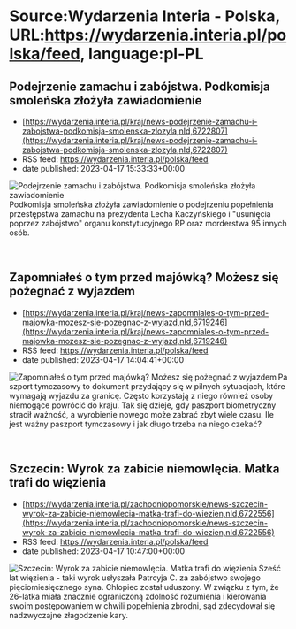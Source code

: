 # Source:Wydarzenia Interia - Polska, URL:https://wydarzenia.interia.pl/polska/feed, language:pl-PL

## Podejrzenie zamachu i zabójstwa. Podkomisja smoleńska złożyła zawiadomienie
 - [https://wydarzenia.interia.pl/kraj/news-podejrzenie-zamachu-i-zabojstwa-podkomisja-smolenska-zlozyla,nId,6722807](https://wydarzenia.interia.pl/kraj/news-podejrzenie-zamachu-i-zabojstwa-podkomisja-smolenska-zlozyla,nId,6722807)
 - RSS feed: https://wydarzenia.interia.pl/polska/feed
 - date published: 2023-04-17 15:33:33+00:00

<p><a href="https://wydarzenia.interia.pl/kraj/news-podejrzenie-zamachu-i-zabojstwa-podkomisja-smolenska-zlozyla,nId,6722807"><img align="left" alt="Podejrzenie zamachu i zabójstwa. Podkomisja smoleńska złożyła zawiadomienie" src="https://i.iplsc.com/podejrzenie-zamachu-i-zabojstwa-podkomisja-smolenska-zlozyla/000H1HIYD26NUBYX-C321.jpg" /></a>Podkomisja smoleńska złożyła zawiadomienie o podejrzeniu popełnienia przestępstwa zamachu na prezydenta Lecha Kaczyńskiego i &quot;usunięcia poprzez zabójstwo&quot; organu konstytucyjnego RP oraz morderstwa 95 innych osób. </p><br clear="all" />

## Zapomniałeś o tym przed majówką? Możesz się pożegnać z wyjazdem
 - [https://wydarzenia.interia.pl/kraj/news-zapomniales-o-tym-przed-majowka-mozesz-sie-pozegnac-z-wyjazd,nId,6719246](https://wydarzenia.interia.pl/kraj/news-zapomniales-o-tym-przed-majowka-mozesz-sie-pozegnac-z-wyjazd,nId,6719246)
 - RSS feed: https://wydarzenia.interia.pl/polska/feed
 - date published: 2023-04-17 14:04:41+00:00

<p><a href="https://wydarzenia.interia.pl/kraj/news-zapomniales-o-tym-przed-majowka-mozesz-sie-pozegnac-z-wyjazd,nId,6719246"><img align="left" alt="Zapomniałeś o tym przed majówką? Możesz się pożegnać z wyjazdem" src="https://i.iplsc.com/zapomniales-o-tym-przed-majowka-mozesz-sie-pozegnac-z-wyjazd/000H14ZJ7RCCRSNW-C321.jpg" /></a>Paszport tymczasowy to dokument przydający się w pilnych sytuacjach, które wymagają wyjazdu za granicę. Często korzystają z niego również osoby niemogące powrócić do kraju. Tak się dzieje, gdy paszport biometryczny stracił ważność, a wyrobienie nowego może zabrać zbyt wiele czasu. Ile jest ważny paszport tymczasowy i jak długo trzeba na niego czekać?</p><br clear="all" />

## Szczecin: Wyrok za zabicie niemowlęcia. Matka trafi do więzienia
 - [https://wydarzenia.interia.pl/zachodniopomorskie/news-szczecin-wyrok-za-zabicie-niemowlecia-matka-trafi-do-wiezien,nId,6722556](https://wydarzenia.interia.pl/zachodniopomorskie/news-szczecin-wyrok-za-zabicie-niemowlecia-matka-trafi-do-wiezien,nId,6722556)
 - RSS feed: https://wydarzenia.interia.pl/polska/feed
 - date published: 2023-04-17 10:47:00+00:00

<p><a href="https://wydarzenia.interia.pl/zachodniopomorskie/news-szczecin-wyrok-za-zabicie-niemowlecia-matka-trafi-do-wiezien,nId,6722556"><img align="left" alt="Szczecin: Wyrok za zabicie niemowlęcia. Matka trafi do więzienia  " src="https://i.iplsc.com/szczecin-wyrok-za-zabicie-niemowlecia-matka-trafi-do-wiezien/000GAGRYRSP4JD6U-C321.jpg" /></a>Sześć lat więzienia - taki wyrok usłyszała Patrcyja C. za zabójstwo swojego pięciomiesięcznego syna. Chłopiec został uduszony. W związku z tym, że 26-latka miała znacznie ograniczoną zdolność rozumienia i kierowania swoim postępowaniem w chwili popełnienia zbrodni, sąd zdecydował się nadzwyczajne złagodzenie kary. </p><br clear="all" />

